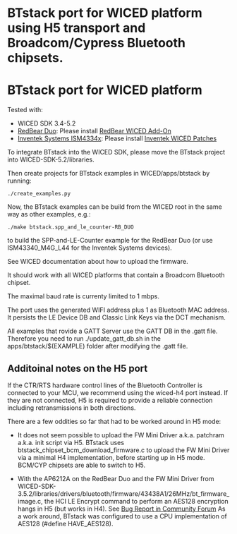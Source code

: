 # BTstack port for WICED platform using H5 transport and Broadcom/Cypress Bluetooth chipsets.

# BTstack port for WICED platform

Tested with:
- WICED SDK 3.4-5.2
- [RedBear Duo](https://redbear.cc/product/wifi-ble/redbear-duo.html): Please install [RedBear WICED Add-On](https://github.com/redbear/WICED-SDK) 
- [Inventek Systems ISM4334x](https://www.inventeksys.com/products-page/wifi-modules/serial-wifi/ism43341-m4g-l44-cu-embedded-serial-to-wifi-ble-nfc-module/): Please install [Inventek WICED Patches](https://www.inventeksys.com/inventekproducts/wifi-products/broadcom-wiced/)

To integrate BTstack into the WICED SDK, please move the BTstack project into WICED-SDK-5.2/libraries.

Then create projects for BTstack examples in WICED/apps/btstack by running:

	./create_examples.py

Now, the BTstack examples can be build from the WICED root in the same way as other examples, e.g.:

	./make btstack.spp_and_le_counter-RB_DUO

to build the SPP-and-LE-Counter example for the RedBear Duo (or use ISM43340_M4G_L44 for the Inventek Systems devices).

See WICED documentation about how to upload the firmware.

It should work with all WICED platforms that contain a Broadcom Bluetooth chipset.

The maximal baud rate is currenty limited to 1 mbps. 

The port uses the generated WIFI address plus 1 as Bluetooth MAC address.
It persists the LE Device DB and Classic Link Keys via the DCT mechanism.

All examples that rovide a GATT Server use the GATT DB in the .gatt file. Therefore you need to run ./update_gatt_db.sh in the apps/btstack/$(EXAMPLE) folder after modifying the .gatt file.


## Additoinal notes on the H5 port

If the CTR/RTS hardware control lines of the Bluetooth Controller is connected to your MCU, we recommend using the wiced-h4 port instead.
If they are not connected, H5 is required to provide a reliable connection including retransmissions in both directions.

There are a few oddities so far that had to be worked around in H5 mode:

- It does not seem possible to upload the FW Mini Driver a.k.a. patchram a.k.a. init script via H5. BTstack uses btstack_chipset_bcm_download_firmware.c to upload the FW Mini Driver via a minimal H4 implementation, before starting up in H5 mode. BCM/CYP chipsets are able to switch to H5.

- With the AP6212A on the RedBear Duo and the FW Mini Driver from WICED-SDK-3.5.2/libraries/drivers/bluetooth/firmware/43438A1/26MHz/bt_firmware_image.c, the HCI LE Encrypt command to perform an AES128 encryption hangs in H5 (but works in H4). See [Bug Report in Community Forum](https://community.cypress.com/thread/8424) As a work around, BTstack was configured to use a CPU implementation of AES128 (#define HAVE_AES128).

